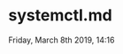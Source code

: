 # systemctl.md
Friday, March 8th 2019, 14:16

<!-- @import "[TOC]" {cmd="toc" depthFrom=1 depthTo=6 orderedList=false} -->
